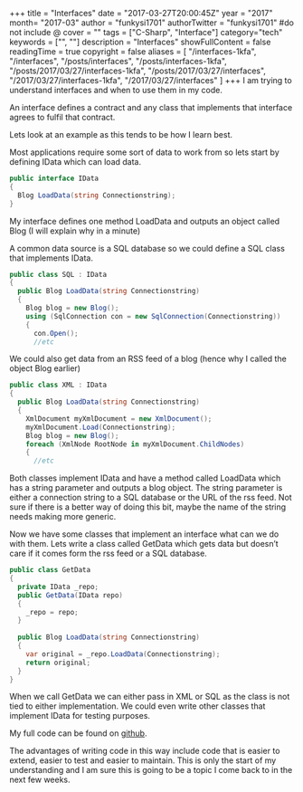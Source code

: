 +++
title = "Interfaces"
date = "2017-03-27T20:00:45Z"
year = "2017"
month= "2017-03"
author = "funkysi1701"
authorTwitter = "funkysi1701" #do not include @
cover = ""
tags = ["C-Sharp", "Interface"]
category="tech"
keywords = ["", ""]
description =  "Interfaces"
showFullContent = false
readingTime = true
copyright = false
aliases = [
    "/interfaces-1kfa",
    "/interfaces",
    "/posts/interfaces",
    "/posts/interfaces-1kfa",
    "/posts/2017/03/27/interfaces-1kfa",
    "/posts/2017/03/27/interfaces",
    "/2017/03/27/interfaces-1kfa",
    "/2017/03/27/interfaces"
]
+++
I am trying to understand interfaces and when to use them in my code.

An interface defines a contract and any class that implements that interface agrees to fulfil that contract.

Lets look at an example as this tends to be how I learn best.

Most applications require some sort of data to work from so lets start by defining IData which can load data.

```csharp
public interface IData
{ 
  Blog LoadData(string Connectionstring);
}
```

My interface defines one method LoadData and outputs an object called Blog (I will explain why in a minute)

A common data source is a SQL database so we could define a SQL class that implements IData.

```csharp
public class SQL : IData
{ 
  public Blog LoadData(string Connectionstring) 
  { 
    Blog blog = new Blog(); 
    using (SqlConnection con = new SqlConnection(Connectionstring)) 
    { 
      con.Open(); 
      //etc
```

We could also get data from an RSS feed of a blog (hence why I called the object Blog earlier)

```csharp
public class XML : IData
{ 
  public Blog LoadData(string Connectionstring) 
  { 
    XmlDocument myXmlDocument = new XmlDocument(); 
    myXmlDocument.Load(Connectionstring); 
    Blog blog = new Blog(); 
    foreach (XmlNode RootNode in myXmlDocument.ChildNodes) 
    { 
      //etc
```

Both classes implement IData and have a method called LoadData which has a string parameter and outputs a blog object. The string parameter is either a connection string to a SQL database or the URL of the rss feed. Not sure if there is a better way of doing this bit, maybe the name of the string needs making more generic.

Now we have some classes that implement an interface what can we do with them. Lets write a class called GetData which gets data but doesn’t care if it comes form the rss feed or a SQL database.

```csharp
public class GetData    
{        
  private IData _repo;         
  public GetData(IData repo) 
  { 
    _repo = repo; 
  }         
  
  public Blog LoadData(string Connectionstring)        
  {            
    var original = _repo.LoadData(Connectionstring);            
    return original;        
  }    
}
```

When we call GetData we can either pass in XML or SQL as the class is not tied to either implementation. We could even write other classes that implement IData for testing purposes.

My full code can be found on [github](https://github.com/funkysi1701/InterfaceExample).

The advantages of writing code in this way include code that is easier to extend, easier to test and easier to maintain. This is only the start of my understanding and I am sure this is going to be a topic I come back to in the next few weeks.